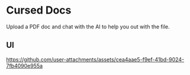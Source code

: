 # Cursed Docs

Upload a PDF doc and chat with the AI to help you out with the file.

## UI

https://github.com/user-attachments/assets/cea4aae5-f9ef-41bd-9024-7fb4090e955a
